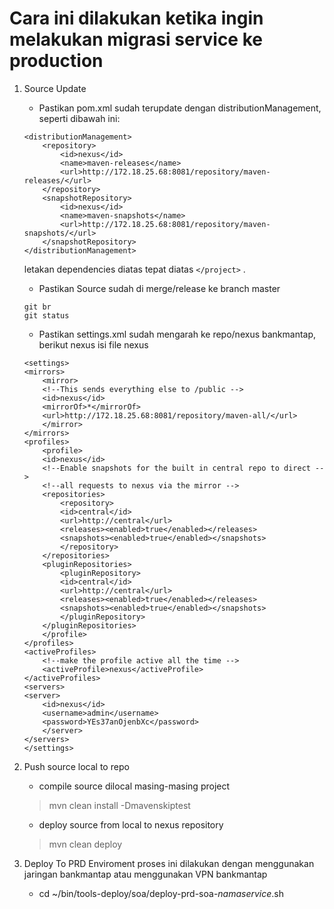 # Cara ini dilakukan ketika ingin melakukan migrasi service ke production

1. Source Update
    - Pastikan pom.xml sudah terupdate dengan distributionManagement, seperti dibawah ini:
 
    ```	
    <distributionManagement>
		<repository>
			<id>nexus</id>
			<name>maven-releases</name>
			<url>http://172.18.25.68:8081/repository/maven-releases/</url>
		</repository>
		<snapshotRepository>
			<id>nexus</id>
			<name>maven-snapshots</name>
			<url>http://172.18.25.68:8081/repository/maven-snapshots/</url>
		</snapshotRepository>
	</distributionManagement>
    ```
    letakan dependencies diatas tepat diatas ```</project>``` .
    - Pastikan Source sudah di merge/release ke branch master
    ```
    git br 
    git status
    ```
    - Pastikan settings.xml sudah mengarah ke repo/nexus bankmantap, berikut nexus isi file nexus
    
    ```
    <settings>
    <mirrors>
        <mirror>
        <!--This sends everything else to /public -->
        <id>nexus</id>
        <mirrorOf>*</mirrorOf>
        <url>http://172.18.25.68:8081/repository/maven-all/</url>
        </mirror>
    </mirrors>
    <profiles>
        <profile>
        <id>nexus</id>
        <!--Enable snapshots for the built in central repo to direct -->
        <!--all requests to nexus via the mirror -->
        <repositories>
            <repository>
            <id>central</id>
            <url>http://central</url>
            <releases><enabled>true</enabled></releases>
            <snapshots><enabled>true</enabled></snapshots>
            </repository>
        </repositories>
        <pluginRepositories>
            <pluginRepository>
            <id>central</id>
            <url>http://central</url>
            <releases><enabled>true</enabled></releases>
            <snapshots><enabled>true</enabled></snapshots>
            </pluginRepository>
        </pluginRepositories>
        </profile>
    </profiles>
    <activeProfiles>
        <!--make the profile active all the time -->
        <activeProfile>nexus</activeProfile>
    </activeProfiles>
    <servers>
    <server>
        <id>nexus</id>
        <username>admin</username>
        <password>YEs37anOjenbXc</password>
        </server>
    </servers>
    </settings>
    ```
2. Push source local to repo
    - compile source dilocal masing-masing project
    > mvn clean install -Dmavenskiptest
    - deploy source from local to nexus repository
    > mvn clean deploy

3. Deploy To PRD Enviroment
    proses ini dilakukan dengan menggunakan jaringan bankmantap atau menggunakan VPN bankmantap
    - cd ~/bin/tools-deploy/soa/deploy-prd-soa-_namaservice_.sh
